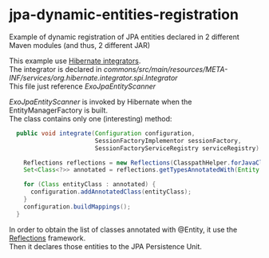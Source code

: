 # jpa-dynamic-entities-registration
Example of dynamic registration of JPA entities declared in 2 different Maven modules (and thus, 2 different JAR)

This example use [Hibernate integrators](https://docs.jboss.org/hibernate/orm/4.1/devguide/en-US/html/ch07.html#integrators).  
The integrator is declared in *commons/src/main/resources/META-INF/services/org.hibernate.integrator.spi.Integrator*  
This file just reference *ExoJpaEntityScanner*  

*ExoJpaEntityScanner* is invoked by Hibernate when the EntityManagerFactory is built.  
The class contains only one (interesting) method:  

```java
  public void integrate(Configuration configuration,
                        SessionFactoryImplementor sessionFactory,
                        SessionFactoryServiceRegistry serviceRegistry) {

    Reflections reflections = new Reflections(ClasspathHelper.forJavaClassPath());
    Set<Class<?>> annotated = reflections.getTypesAnnotatedWith(Entity.class);

    for (Class entityClass : annotated) {
      configuration.addAnnotatedClass(entityClass);
    }
    configuration.buildMappings();
  }
```

In order to obtain the list of classes annotated with @Entity, it use the [Reflections](https://github.com/ronmamo/reflections) framework.  
Then it declares those entities to the JPA Persistence Unit.
